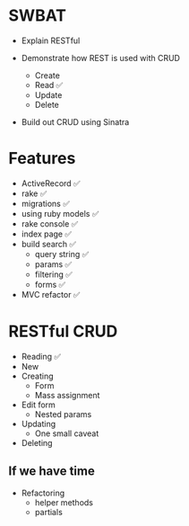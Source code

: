 # SWBAT
* Explain RESTful

* Demonstrate how REST is used with CRUD
  - Create  
  - Read ✅
  - Update
  - Delete

* Build out CRUD using Sinatra

# Features
  * ActiveRecord ✅
  * rake ✅
  * migrations ✅
  * using ruby models ✅
  * rake console ✅
  * index page ✅
  * build search ✅
    * query string ✅
    * params ✅
    * filtering ✅
    * forms ✅
  * MVC refactor ✅

# RESTful CRUD
* Reading ✅
* New
* Creating
  * Form
  * Mass assignment
* Edit form
  * Nested params
* Updating
  * One small caveat
* Deleting

## If we have time
* Refactoring
  * helper methods
  * partials
